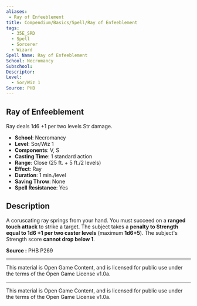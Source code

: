 ```yaml
---
aliases:
 - Ray of Enfeeblement
title: Compendium/Basics/Spell/Ray of Enfeeblement
tags:  
  - 35E_SRD  
  - Spell  
  - Sorcerer  
  - Wizard  
Spell Name: Ray of Enfeeblement
School: Necromancy  
Subschool:  
Descriptor:  
Level:  
  - Sor/Wiz 1  
Source: PHB
---
```


## Ray of Enfeeblement

Ray deals 1d6 +1 per two levels Str damage.

- **School**: Necromancy  
- **Level**: Sor/Wiz 1  
- **Components**: V, S  
- **Casting Time**: 1 standard action  
- **Range**: Close (25 ft. + 5 ft./2 levels)  
- **Effect**: Ray  
- **Duration**: 1 min./level  
- **Saving Throw**: None  
- **Spell Resistance**: Yes  

## Description

A coruscating ray springs from your hand. You must succeed on a **ranged touch attack** to strike a target. The subject takes a **penalty to Strength equal to 1d6 +1 per two caster levels** (maximum **1d6+5**). The subject's Strength score **cannot drop below 1**.


**Source :** PHB P269

---

This material is Open Game Content, and is licensed for public use under  
the terms of the Open Game License v1.0a.

---

This material is Open Game Content, and is licensed for public use under the terms of the Open Game License v1.0a.
